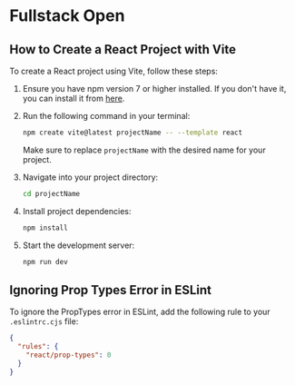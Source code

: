 # Fullstack Open

## How to Create a React Project with Vite

To create a React project using Vite, follow these steps:

1. Ensure you have npm version 7 or higher installed. If you don't have it, you can install it from [here](https://www.npmjs.com/get-npm).

2. Run the following command in your terminal:

    ```bash
    npm create vite@latest projectName -- --template react
    ```

    Make sure to replace `projectName` with the desired name for your project.

3. Navigate into your project directory:

    ```bash
    cd projectName
    ```

4. Install project dependencies:

    ```bash
    npm install
    ```

5. Start the development server:

    ```bash
    npm run dev
    ```

## Ignoring Prop Types Error in ESLint

To ignore the PropTypes error in ESLint, add the following rule to your `.eslintrc.cjs` file:

```json
{
  "rules": {
    "react/prop-types": 0
  }
}
```
